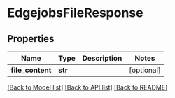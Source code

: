 # EdgejobsFileResponse

## Properties
Name | Type | Description | Notes
------------ | ------------- | ------------- | -------------
**file_content** | **str** |  | [optional] 

[[Back to Model list]](../README.md#documentation-for-models) [[Back to API list]](../README.md#documentation-for-api-endpoints) [[Back to README]](../README.md)


